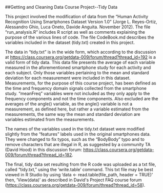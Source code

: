 ##Getting and Cleaning Data Course Project--Tidy Data

This project involved the modification of data from the “Human Activity Recognition Using Smartphones Dataset Version 1.0” (Jorge L. Reyes-Ortiz, Alessandro Ghio, Luca Oneto, Davide Anguita. November 2012). The file “run_analysis.R” includes R script as well as comments explaining the purpose of the various lines of code. The file CodeBook.md describes the variables included in the dataset (tidy.txt) created in this project.

The data in “tidy.txt” is in the wide form, which according to the discussion at https://class.coursera.org/getdata-009/forum/thread?thread_id=192 is a valid form of tidy data. This data file presents the average of each variable measured in the aforementioned smartphone study for each activity and each subject. Only those variables pertaining to the mean and standard deviation for each measurement were included in this dataset. Measurements, for the purpose of this course project, has been defined as the time and frequency domain signals collected from the smartphone study. “meanFreq” variables were not included as they only apply to the frequency components and not the time components. Also excluded are the averages of the angle() variable, as the angle() variable is not a measurement, as defined here, but rather a variable estimated from the measurements, the same way the mean and standard deviation are variables estimated from the measurements. 

The names of the variables used in the tidy.txt dataset were modified slightly from the “features” labels used in the original smartphones data. They were changed to fix typos, such as the “BodyBody” typo and to remove characters that are illegal in R, as suggested by a community TA (David Hood) in this discussion forum: https://class.coursera.org/getdata-009/forum/thread?thread_id=182. 

The final, tidy data set resulting from the R code was uploaded as a txt file, called “tidy.txt,” using the ‘write.table’ command. This txt file may be best viewed in R Studio by using 
	‘data <- read.table(file_path, header = TRUE)’ then, 
    	 ‘View(data)’
as described in David's Project FAQ course forum (https://class.coursera.org/getdata-009/forum/thread?thread_id=58).